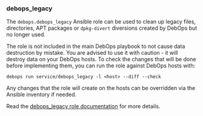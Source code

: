 ### debops_legacy

The `debops.debops_legacy` Ansible role can be used to clean up legacy
files, directories, APT packages or `dpkg-divert` diversions created by
DebOps but no longer used.

The role is not included in the main DebOps playbook to not cause data
destruction by mistake. You are advised to use it with caution - it will
destroy data on your DebOps hosts. To check the changes that will be
done before implementing them, you can run the role against DebOps hosts
with:

    debops run service/debops_legacy -l <host> --diff --check

Any changes that the role will create on the hosts can be overridden via
the Ansible inventory if needed.

Read the [debops_legacy role documentation](https://docs.debops.org/en/stable-3.2/ansible/roles/debops_legacy/) for more details.
